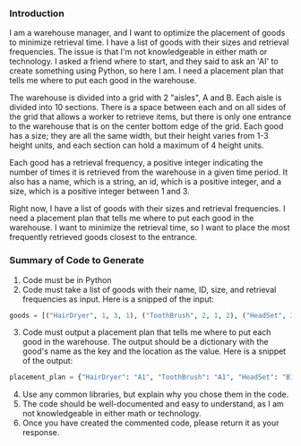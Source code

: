 ### Introduction

I am a warehouse manager, and I want to optimize the placement of goods to minimize retrieval time. I have a list of goods with their sizes and retrieval frequencies. The issue is that I'm not knowledgeable in either math or technology. I asked a friend where to start, and they said to ask an 'AI' to create something using Python, so here I am. I need a placement plan that tells me where to put each good in the warehouse.

The warehouse is divided into a grid with 2 "aisles", A and B. Each aisle is divided into 10 sections. There is a space between each and on all sides of the grid that allows a worker to retrieve items, but there is only one entrance to the warehouse that is on the center bottom edge of the grid.  Each good has a size; they are all the same width, but their height varies from 1-3 height units, and each section can hold a maximum of 4 height units.

Each good has a retrieval frequency, a positive integer indicating the number of times it is retrieved from the warehouse in a given time period. It also has a name, which is a string, an id, which is a positive integer, and a size, which is a positive integer between 1 and 3.

Right now, I have a list of goods with their sizes and retrieval frequencies. I need a placement plan that tells me where to put each good in the warehouse. I want to minimize the retrieval time, so I want to place the most frequently retrieved goods closest to the entrance.

### Summary of Code to Generate

1. Code must be in Python
2. Code must take a list of goods with their name, ID, size, and retrieval frequencies as input. Here is a snipped of the input:

```python
goods = [("HairDryer", 1, 3, 1), ("ToothBrush", 2, 1, 2), ("HeadSet", 3, 1, 3), ("Ipad", 4, 1, 4)]
```

3. Code must output a placement plan that tells me where to put each good in the warehouse. The output should be a dictionary with the good's name as the key and the location as the value. Here is a snippet of the output:

```python
placement_plan = {"HairDryer": "A1", "ToothBrush": "A1", "HeadSet": "B1", "Ipad": "B2"}
```

4. Use any common libraries, but explain why you chose them in the code.
5. The code should be well-documented and easy to understand, as I am not knowledgeable in either math or technology.
6. Once you have created the commented code, please return it as your response.
